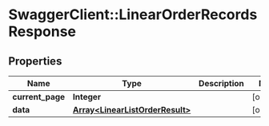 # SwaggerClient::LinearOrderRecordsResponse

## Properties
Name | Type | Description | Notes
------------ | ------------- | ------------- | -------------
**current_page** | **Integer** |  | [optional] 
**data** | [**Array&lt;LinearListOrderResult&gt;**](LinearListOrderResult.md) |  | [optional] 


